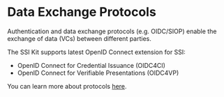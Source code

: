# Data Exchange Protocols

Authentication and data exchange protocols (e.g. OIDC/SIOP) enable the exchange of data (VCs) between different parties.

The SSI Kit supports latest OpenID Connect extension for SSI:

* OpenID Connect for Credential Issuance (OIDC4CI)
* OpenID Connect for Verifiable Presentations (OIDC4VP)

You can learn more about protocols [here](../../../ssi-kit/what-is-ssi/technologies-and-concepts.md).
